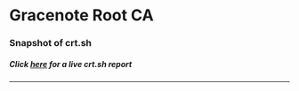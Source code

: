 # Gracenote Root CA
### Snapshot of crt.sh
##### Click [here](https://crt.sh/?q=FABD05A6D760EBAF5A30BEC707C3497993F9B0163BD62345F790F878C0427379) for a live crt.sh report

---
